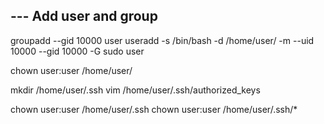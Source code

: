 ## --- Add user and group 
groupadd --gid 10000 user
useradd -s /bin/bash -d /home/user/ -m --uid 10000 --gid 10000 -G sudo user

chown user:user /home/user/

mkdir /home/user/.ssh
vim /home/user/.ssh/authorized_keys

chown user:user /home/user/.ssh
chown user:user /home/user/.ssh/*